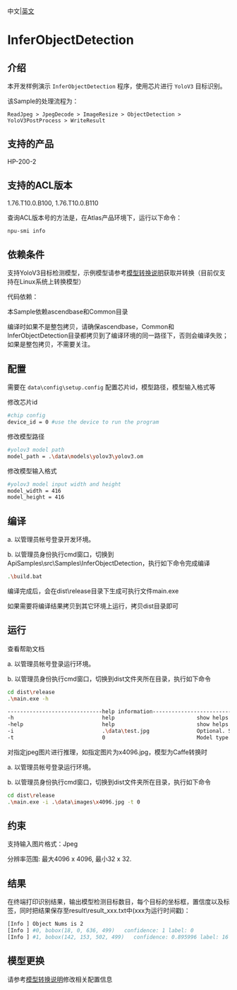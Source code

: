 中文|[英文](README(Windows).md)
# InferObjectDetection

## 介绍

本开发样例演示 `InferObjectDetection` 程序，使用芯片进行 `YoloV3` 目标识别。

该Sample的处理流程为：

```
ReadJpeg > JpegDecode > ImageResize > ObjectDetection > YoloV3PostProcess > WriteResult
```

## 支持的产品

HP-200-2

## 支持的ACL版本

1.76.T10.0.B100, 1.76.T10.0.B110

查询ACL版本号的方法是，在Atlas产品环境下，运行以下命令：
```bash
npu-smi info
```

## 依赖条件

支持YoloV3目标检测模型，示例模型请参考[模型转换说明](data/models/README.zh.md)获取并转换（目前仅支持在Linux系统上转换模型）

代码依赖：

本Sample依赖ascendbase和Common目录

编译时如果不是整包拷贝，请确保ascendbase，Common和InferObjectDetection目录都拷贝到了编译环境的同一路径下，否则会编译失败；如果是整包拷贝，不需要关注。

## 配置

需要在 `data\config\setup.config` 配置芯片id，模型路径，模型输入格式等

修改芯片id
```bash
#chip config
device_id = 0 #use the device to run the program
```
修改模型路径
```bash
#yolov3 model path
model_path = .\data\models\yolov3\yolov3.om
```
修改模型输入格式
```bash
#yolov3 model input width and height
model_width = 416
model_height = 416
```

## 编译

a. 以管理员帐号登录开发环境。

b. 以管理员身份执行cmd窗口，切换到ApiSamples\src\Samples\InferObjectDetection，执行如下命令完成编译

```bash
.\build.bat
```

编译完成后，会在dist\release目录下生成可执行文件main.exe

如果需要将编译结果拷贝到其它环境上运行，拷贝dist目录即可

## 运行

查看帮助文档

a. 以管理员帐号登录运行环境。

b. 以管理员身份执行cmd窗口，切换到dist文件夹所在目录，执行如下命令

```bash
cd dist\release
.\main.exe -h

------------------------------help information------------------------------
-h                            help                          show helps
-help                         help                          show helps
-i                            .\data\test.jpg               Optional. Specify the input image, default: .\data\test.jpg
-t                            0                             Model type. 0: YoloV3 Caffe, 1: YoloV3 Tensorflow
```

对指定jpeg图片进行推理，如指定图片为x4096.jpg，模型为Caffe转换时

a. 以管理员帐号登录运行环境。

b. 以管理员身份执行cmd窗口，切换到dist文件夹所在目录，执行如下命令

```bash
cd dist\release
.\main.exe -i .\data\images\x4096.jpg -t 0
```

## 约束

支持输入图片格式：Jpeg

分辨率范围: 最大4096 x 4096, 最小32 x 32.

## 结果

在终端打印识别结果，输出模型检测目标数目，每个目标的坐标框，置信度以及标签，同时把结果保存至result\result_xxx.txt中(xxx为运行时间戳)：
```bash
[Info ] Object Nums is 2
[Info ] #0, bobox(18, 0, 636, 499)   confidence: 1 label: 0
[Info ] #1, bobox(142, 153, 502, 499)   confidence: 0.895996 label: 16
```

## 模型更换

请参考[模型转换说明](data/models/README.zh.md)修改相关配置信息
